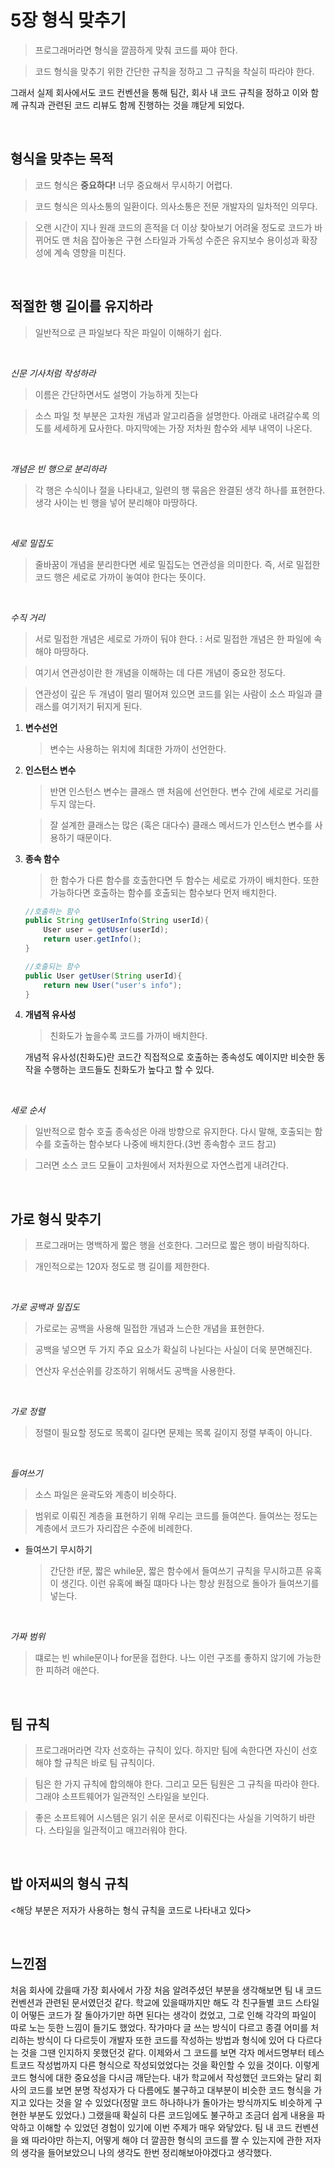 # 5장 형식 맞추기

> 프로그래머라면 형식을 깔끔하게 맞춰 코드를 짜야 한다.
> 

> 코드 형식을 맞추기 위한 간단한 규칙을 정하고 그 규칙을 착실히 따라야 한다.
> 

그래서 실제 회사에서도 코드 컨벤션을 통해 팀간, 회사 내 코드 규칙을 정하고 이와 함께 규칙과 관련된 코드 리뷰도 함께 진행하는 것을 꺠닫게 되었다.
 
<br>
 
## 형식을 맞추는 목적

> 코드 형식은 **중요하다!** 너무 중요해서 무시하기 어렵다.
> 

> 코드 형식은 의사소통의 일환이다. 의사소통은 전문 개발자의 일차적인 의무다.
> 

> 오랜 시간이 지나 원래 코드의 흔적을 더 이상 찾아보기 어려울 정도로 코드가 바뀌어도 맨 처음 잡아놓은 구현 스타일과 가독성 수준은 유지보수 용이성과 확장성에 계속 영향을 미친다.
> 
 
<br>
 
## 적절한 행 길이를 유지하라

> 일반적으로 큰 파일보다 작은 파일이 이해하기 쉽다.
> 
 
<br>
 
*신문 기사처럼 작성하라*

> 이름은 간단하면서도 설명이 가능하게 짓는다
> 

> 소스 파일 첫 부분은 고차원 개념과 알고리즘을 설명한다. 아래로 내려갈수록 의도를 세세하게 묘사한다. 마지막에는 가장 저차원 함수와 세부 내역이 나온다.
> 
 
<br>
 
*개념은 빈 행으로 분리하라*

> 각 행은 수식이나 절을 나타내고, 일련의 행 묶음은 완결된 생각 하나를 표현한다. 생각 사이는 빈 행을 넣어 분리해야 마땅하다.
> 
 
<br>
 
*세로 밀집도*

> 줄바꿈이 개념을 분리한다면 세로 밀집도는 연관성을 의미한다. 즉, 서로 밀접한 코드 행은 세로로 가까이 놓여야 한다는 뜻이다.
> 
 
<br>
 
*수직 거리*

> 서로 밀접한 개념은 세로로 가까이 둬야 한다.
                                ⁝
서로 밀접한 개념은 한 파일에 속해야 마땅하다.
> 

> 여기서 연관성이란 한 개념을 이해하는 데 다른 개념이 중요한 정도다.
> 

> 연관성이 깊은 두 개념이 멀리 떨어져 있으면 코드를 읽는 사람이 소스 파일과 클래스를 여기저기 뒤지게 된다.
> 
1. **변수선언**
    
    > 변수는 사용하는 위치에 최대한 가까이 선언한다.
    > 
2. **인스턴스 변수**
    
    > 반면 인스턴스 변수는 클래스 맨 처음에 선언한다. 변수 간에 세로로 거리를 두지 않는다.
    > 
    
    > 잘 설계한 클래스는 많은 (혹은 대다수) 클래스 메서드가 인스턴스 변수를 사용하기 때문이다.
    > 
3. **종속 함수**
    
    > 한 함수가 다른 함수를 호출한다면 두 함수는 세로로 가까이 배치한다. 또한 가능하다면 호출하는 함수를 호출되는 함수보다 먼저 배치한다.
    > 
    
    ```java
    //호출하는 함수
    public String getUserInfo(String userId){
    	User user = getUser(userId);
    	return user.getInfo();
    }
    
    //호출되는 함수
    public User getUser(String userId){
    	return new User("user's info");
    }
    ```
    
4. **개념적 유사성**
    
    > 친화도가 높을수록 코드를 가까이 배치한다.
    > 
    
    개념적 유사성(친화도)란 코드간 직접적으로 호출하는 종속성도 예이지만 비슷한 동작을 수행하는 코드들도 친화도가 높다고 할 수 있다.
    
 
<br>
 
*세로 순서*

> 일반적으로 함수 호출 종속성은 아래 방향으로 유지한다. 다시 말해, 호출되는 함수를 호출하는 함수보다 나중에 배치한다.(3번 종속함수 코드 참고)
> 

> 그러면 소스 코드 모듈이 고차원에서 저차원으로 자연스럽게 내려간다.
> 
 
<br>
 
## 가로 형식 맞추기

> 프로그래머는 명백하게 짧은 행을 선호한다. 그러므로 짧은 행이 바람직하다.
> 

> 개인적으로는 120자 정도로 행 길이를 제한한다.
> 
 
<br>
 
*가로 공백과 밀집도*

> 가로로는 공백을 사용해 밀접한 개념과 느슨한 개념을 표현한다.
> 

> 공백을 넣으면 두 가지 주요 요소가 확실히 나뉜다는 사실이 더욱 분면해진다.
> 

> 연산자 우선순위를 강조하기 위해서도 공백을 사용한다.
> 
 
<br>
 
*가로 정렬*

> 정렬이 필요할 정도로 목록이 길다면 문제는 목록 길이지 정렬 부족이 아니다.
> 
 
<br>
 
*들여쓰기*

> 소스 파일은 윤곽도와 계층이 비슷하다.
> 

> 범위로 이뤄진 계층을 표현하기 위해 우리는 코드를 들여쓴다. 들여쓰는 정도는 계층에서 코드가 자리잡은 수준에 비례한다.
> 
- 들여쓰기 무시하기
    
    > 간단한 if문, 짧은 while문, 짧은 함수에서 들여쓰기 규칙을 무시하고픈 유혹이 생긴다. 이런 유혹에 빠질 떄마다 나는 항상 원점으로 돌아가 들여쓰기를 넣는다.
    > 
 
<br>
 
*가짜 범위*

> 떄로는 빈 while문이나 for문을 접한다. 나느 이런 구조를 좋하지 않기에 가능한 한 피하려 애쓴다.
> 
 
<br>
 
## 팀 규칙

> 프로그래머라면 각자 선호하는 규칙이 있다. 하지만 팀에 속한다면 자신이 선호해야 할 규칙은 바로 팀 규칙이다.
> 

> 팀은 한 가지 규칙에 합의해야 한다. 그리고 모든 팀원은 그 규칙을 따라야 한다. 그래야 소프트웨어가 일관적인 스타일을 보인다.
> 

> 좋은 소프트웨어 시스템은 읽기 쉬운 문서로 이뤄진다는 사실을 기억하기 바란다. 스타일을 일관적이고 매끄러워야 한다.
> 
 
<br>
 
## 밥 아저씨의 형식 규칙

<해당 부분은 저자가 사용하는 형식 규칙을 코드로 나타내고 있다>
 
<br>
 
## 느낀점

처음 회사에 갔을때 가장 회사에서 가장 처음 알려주셨던 부분을 생각해보면 팀 내 코드 컨벤션과 관련된 문서였던것 같다. 학교에 있을때까지만 해도 각 친구들별 코드 스타일이 어떻든 코드가 잘 돌아가기만 하면 된다는 생각이 컸었고, 그로 인해 각각의 파일이 따로 노는 듯한 느낌이 들기도 했었다. 작가마다 글 쓰는 방식이 다르고 종결 어미를 처리하는 방식이 다 다르듯이 개발자 또한 코드를 작성하는 방법과 형식에 있어 다 다르다는 것을 그땐 인지하지 못했던것 같다. 이제와서 그 코드를 보면 각자 메서드명부터 테스트코드 작성법까지 다른 형식으로 작성되었었다는 것을 확인할 수 있을 것이다. 이렇게코드 형식에 대한 중요성을 다시금 깨닫는다. 내가 학교에서 작성했던 코드와는 달리 회사의 코드를 보면 분명 작성자가 다 다름에도 불구하고 대부분이 비슷한 코드 형식을 가지고 있다는 것을 알 수 있었다(정말 코드 하나하나가 돌아가는 방식까지도 비슷하게 구현한 부분도 있었다.) 그랬을때 확실히 다른 코드임에도 불구하고 조금더 쉽게 내용을 파악하고 이해할 수 있었던 경험이 있기에 이번 주제가 매우 와닿았다. 팀 내 코드 컨벤션을 왜 따라야만 하는지, 어떻게 해야 더 깔끔한 형식의 코드를 짤 수 있는지에 관한 저자의 생각을 들어보았으니 나의 생각도 한번 정리해보아야겠다고 생각했다.
